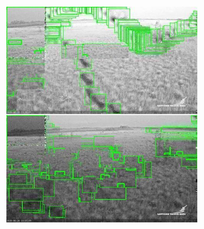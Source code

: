 ![20200628-221529-224534](in/20200628/20200628-221529-224534_0_.jpg)
![20200628-224539-231544](in/20200628/20200628-224539-231544_0_.jpg)
